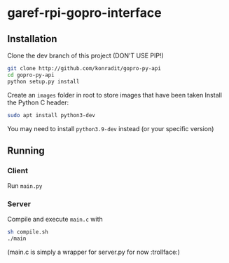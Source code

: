 # garef-rpi-gopro-interface

## Installation

Clone the dev branch of this project (DON'T USE PIP!)
```sh
git clone http://github.com/konradit/gopro-py-api
cd gopro-py-api
python setup.py install
```
Create an `images` folder in root to store images that have been taken
Install the Python C header:
```sh
sudo apt install python3-dev
```
You may need to install `python3.9-dev` instead (or your specific version)

## Running
### Client
Run `main.py`

### Server
Compile and execute `main.c` with
```sh
sh compile.sh
./main
```
(main.c is simply a wrapper for server.py for now :trollface:)
